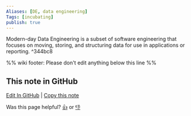 ```yaml
---
Aliases: [DE, data engineering]
Tags: [incubating]
publish: true
---
```


Modern-day Data Engineering is a subset of software engineering that focuses on moving, storing, and structuring data for use in applications or reporting. ^344bc8

%% wiki footer: Please don't edit anything below this line %%

## This note in GitHub

<span class="git-footer">[Edit In GitHub](https://github.dev/data-engineering-community/data-engineering-wiki/blob/main/Concepts/Data%20Engineering.md "git-hub-edit-note") | [Copy this note](https://raw.githubusercontent.com/data-engineering-community/data-engineering-wiki/main/Concepts/Data%20Engineering.md "git-hub-copy-note")</span>

<span class="git-footer">Was this page helpful?
[👍](https://tally.so/r/3jZ8D4?rating=Yes&url=https://dataengineering.wiki/Concepts/Data+Engineering) or [👎](https://tally.so/r/3jZ8D4?rating=No&url=https://dataengineering.wiki/Concepts/Data+Engineering)</span>
